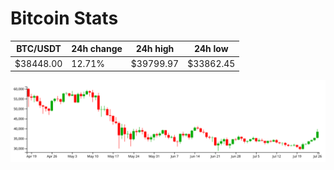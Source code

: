 # Bitcoin Stats

BTC/USDT|24h change|24h high|24h low|
|---|---|---|---|
|$38448.00|12.71%|$39799.97|$33862.45|

<img src="./chart.svg">
